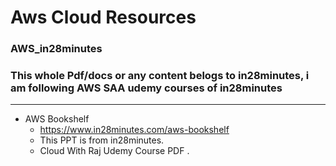 # Aws Cloud Resources

### AWS_in28minutes
### This whole Pdf/docs or any content belogs to in28minutes, i am following AWS SAA udemy courses of in28minutes
----------------------------------------------------------------------------------------------------------------------------
- AWS Bookshelf
    - https://www.in28minutes.com/aws-bookshelf
    - This PPT is from in28minutes.
    - Cloud With Raj Udemy Course PDF .
